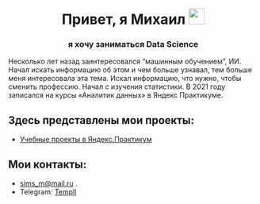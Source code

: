 <h1 align="center">Привет, я Михаил</a> 
<img src="https://github.com/blackcater/blackcater/raw/main/images/Hi.gif" height="32"/></h1>
<h3 align="center"> я хочу заниматься Data Science </h3>

Несколько лет назад заинтересовался “машинным обучением”, ИИ. Начал искать информацию об этом и чем больше узнавал, тем больше меня интересовала эта тема. Искал информацию, что нужно, чтобы сменить профессию. Начал с изучения статистики. В 2021 году записался на курсы «Аналитик данных» в Яндекс Практикуме.

## Здесь представлены мои проекты:
  - [Учебные проекты в Яндекс.Практикум](https://github.com/Templl/YandexDataAnalyst)

## Мои контакты:
- sims_m@mail.ru   .
- Telegram: [Templl](https://t.me/Templl)

<!---
- 👀 I’m interested in ...
- 🌱 I’m currently learning ...
- 💞️ I’m looking to collaborate on ...
- 📫 How to reach me ..
Templl/Templl is a ✨ special ✨ repository because its `README.md` (this file) appears on your GitHub profile.
You can click the Preview link to take a look at your changes.
--->
